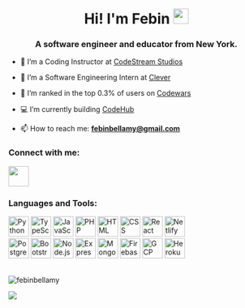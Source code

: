 <h1 align="center">Hi! I'm Febin <img src="https://media.giphy.com/media/hvRJCLFzcasrR4ia7z/giphy.gif" width="30px"/></h1>
<h3 align="center">A software engineer and educator from New York.</h3>

- 🔭 I’m a Coding Instructor at <a href="https://www.codestreamstudios.com/" target="_blank">CodeStream Studios</a>

- 🌱 I’m a Software Engineering Intern at <a href="https://www.clever.com/" target="_blank">Clever</a>

- 🙏 I’m ranked in the top 0.3% of users on <a href="https://www.codewars.com/users/febinbellamy/" target="_blank">Codewars</a>

- 💻 I’m currently building <a href="https://github.com/febinbellamy/CodeHub" target="_blank">CodeHub</a>

- 📫 How to reach me: **febinbellamy@gmail.com**

<h3 align="left">Connect with me:</h3>
</div>
<a href="https://www.linkedin.com/in/febinbellamy" target="_blank" title="LinkedIn">
  <img src="https://skillicons.dev/icons?i=linkedin" width="40"/>
</a>

</div>
<h3 align="left">Languages and Tools:</h3>

<div>
            <img src="https://skillicons.dev/icons?i=python"
            width="40" title="Python" />
            <img src="https://skillicons.dev/icons?i=typescript"
            width="40" title="TypeScript"/>
            <img src="https://skillicons.dev/icons?i=javascript" 
            width="40" title="JavaScript"/>
            <img src="https://skillicons.dev/icons?i=php"
            width="40" title="PHP"/>
            <img src="https://skillicons.dev/icons?i=html" 
            width="40" title="HTML"/>
            <img src="https://skillicons.dev/icons?i=css" 
            width="40" title="CSS"/> 
            <img src="https://skillicons.dev/icons?i=react"
            width="40" title="React"/>
            <img src="https://skillicons.dev/icons?i=netlify"
            width="40" title="Netlify"/> 
  <br> 
            <img src="https://skillicons.dev/icons?i=postgres"
            width="40" title="Postgres"/>  
            <img src="https://skillicons.dev/icons?i=bootstrap"
            width="40"title="Bootstrap"/>
            <img src="https://skillicons.dev/icons?i=nodejs"
            width="40" title="Node.js"/> 
            <img src="https://skillicons.dev/icons?i=express"
            width="40" title="Express"/> 
            <img src="https://skillicons.dev/icons?i=mongodb"
            width="40" title="MongoDB"/> 
            <img src="https://skillicons.dev/icons?i=firebase"
            width="40" title="Firebase"/> 
            <img src="https://skillicons.dev/icons?i=gcp"
            width="40" title="GCP"/> 
            <img src="https://skillicons.dev/icons?i=heroku"
            width="40" title="Heroku"/> 
</div>
<br> 
<p><img align="center" src="https://github-readme-streak-stats.herokuapp.com/?user=febinbellamy&" alt="febinbellamy" /></p>

<a href="https://www.codewars.com/users/febinbellamy" target="_blank" title="Codewars">
  <img src="https://github.com/user-attachments/assets/3c8c2c0a-564e-4cd9-adaf-8e79458dacb6">
</a>

